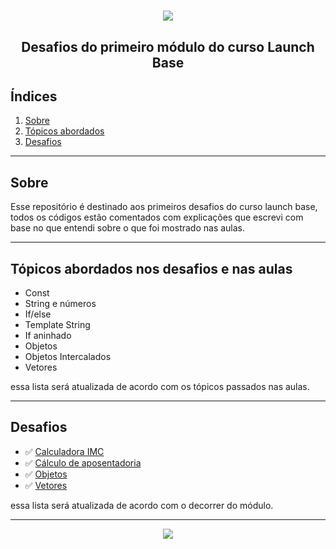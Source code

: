 <h1 align="center" ><img src="https://ik.imagekit.io/pauloch/launch-base-image_Tu2MlTVXZ.png"> </h1>

<h2 align="center">Desafios do primeiro módulo do curso Launch Base</h2>

## Índices
1. [Sobre](#-Sobre)
2. [Tópicos abordados](#-Tópicos-abordados-nos-desafios-e-nas-aulas)
3. [Desafios](#-Desafios)
---
## Sobre
Esse repositório é destinado aos primeiros desafios do curso launch base, todos os códigos estão comentados com explicações que escrevi com base no que entendi sobre o que foi mostrado nas aulas.

---

## Tópicos abordados nos desafios e nas aulas
- Const
- String e números
- If/else
- Template String
- If aninhado
- Objetos
- Objetos Intercalados
- Vetores

essa lista será atualizada de acordo com os tópicos passados nas aulas.

---

## Desafios
- ✅ [Calculadora IMC](https://github.com/paulohenriquec/Desafios-do-primeiro-modulo/blob/master/calculadora-imc.js)
- ✅ [Cálculo de aposentadoria](https://github.com/paulohenriquec/Desafios-do-primeiro-modulo/blob/master/aposentadoria.js)
- ✅ [Objetos](https://github.com/paulohenriquec/Desafios-do-primeiro-modulo/blob/master/objetos.js)
- ✅ [Vetores](https://github.com/paulohenriquec/Desafios-do-primeiro-modulo/blob/master/array.js)

essa lista será atualizada de acordo com o decorrer do módulo.

---

<footer align="center">
<img src="https://ik.imagekit.io/pauloch/made_by-Paulo-brightgreen_QVUo7lPWq.svg">
</footer>